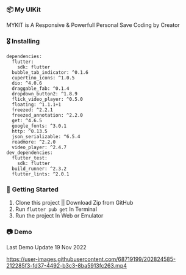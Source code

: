 ### 📦 **My UIKit**

MYKIT is A Responsive & Powerfull Personal Save Coding by Creator

### 🎖  **Installing**
```
dependencies:
  flutter:
    sdk: flutter
  bubble_tab_indicator: ^0.1.6
  cupertino_icons: ^1.0.5
  dio: ^4.0.6
  draggable_fab: ^0.1.4
  dropdown_button2: ^1.8.9
  flick_video_player: ^0.5.0
  floating: ^1.1.1+1
  freezed: ^2.2.1
  freezed_annotation: ^2.2.0
  get: ^4.6.5
  google_fonts: ^3.0.1
  http: ^0.13.5
  json_serializable: ^6.5.4
  readmore: ^2.2.0
  video_player: ^2.4.7
dev_dependencies:
  flutter_test:
    sdk: flutter
  build_runner: ^2.3.2
  flutter_lints: ^2.0.1
```
### 🚀 **Getting Started**
1. Clone this project || Download Zip from GitHub
2. Run `flutter pub get` In Terminal
3. Run the project In Web or Emulator

### 📷 **Demo** 
Last Demo Update 19 Nov 2022



https://user-images.githubusercontent.com/68719199/202824585-212285f3-fd37-4492-b3c3-8ba5913fc263.mp4




